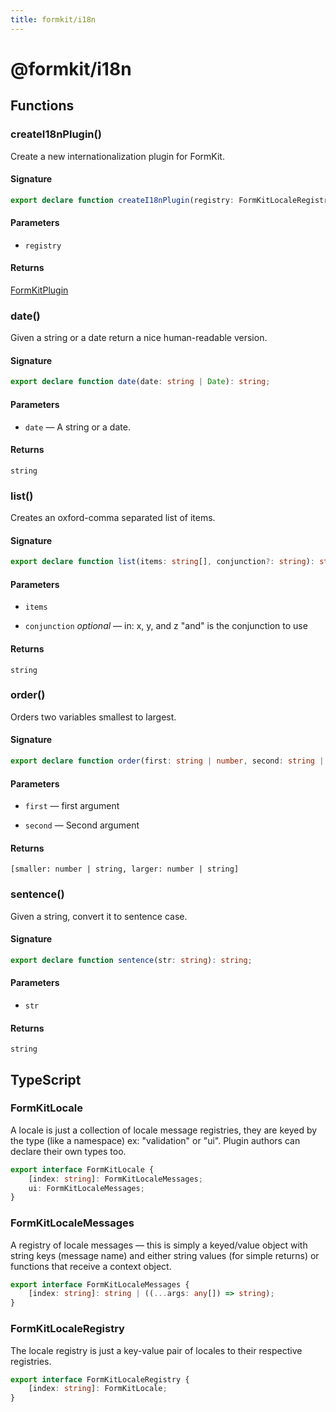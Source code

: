 ```yaml
---
title: formkit/i18n
---
```


# @formkit/i18n

<page-toc></page-toc>

## Functions

### createI18nPlugin()

Create a new internationalization plugin for FormKit.

#### Signature

```typescript
export declare function createI18nPlugin(registry: FormKitLocaleRegistry): FormKitPlugin;
```

#### Parameters

* `registry`

#### Returns

[FormKitPlugin](/api-reference/formkit-core#formkitplugin)

### date()

Given a string or a date return a nice human-readable version.

#### Signature

```typescript
export declare function date(date: string | Date): string;
```

#### Parameters

* `date` — A string or a date.

#### Returns

`string`

### list()

Creates an oxford-comma separated list of items.

#### Signature

```typescript
export declare function list(items: string[], conjunction?: string): string;
```

#### Parameters

* `items`

* `conjunction` *optional* — in: x, y, and z "and" is the conjunction to use

#### Returns

`string`

### order()

Orders two variables smallest to largest.

#### Signature

```typescript
export declare function order(first: string | number, second: string | number): [smaller: number | string, larger: number | string];
```

#### Parameters

* `first` — first argument

* `second` — Second argument

#### Returns

`[smaller: number | string, larger: number | string]`

### sentence()

Given a string, convert it to sentence case.

#### Signature

```typescript
export declare function sentence(str: string): string;
```

#### Parameters

* `str`

#### Returns

`string`

## TypeScript

### FormKitLocale

A locale is just a collection of locale message registries, they are keyed by the type (like a namespace) ex: "validation" or "ui". Plugin authors can declare their own types too.

```typescript
export interface FormKitLocale {
    [index: string]: FormKitLocaleMessages;
    ui: FormKitLocaleMessages;
}
```

### FormKitLocaleMessages

A registry of locale messages — this is simply a keyed/value object with string keys (message name) and either string values (for simple returns) or functions that receive a context object.

```typescript
export interface FormKitLocaleMessages {
    [index: string]: string | ((...args: any[]) => string);
}
```

### FormKitLocaleRegistry

The locale registry is just a key-value pair of locales to their respective registries.

```typescript
export interface FormKitLocaleRegistry {
    [index: string]: FormKitLocale;
}
```